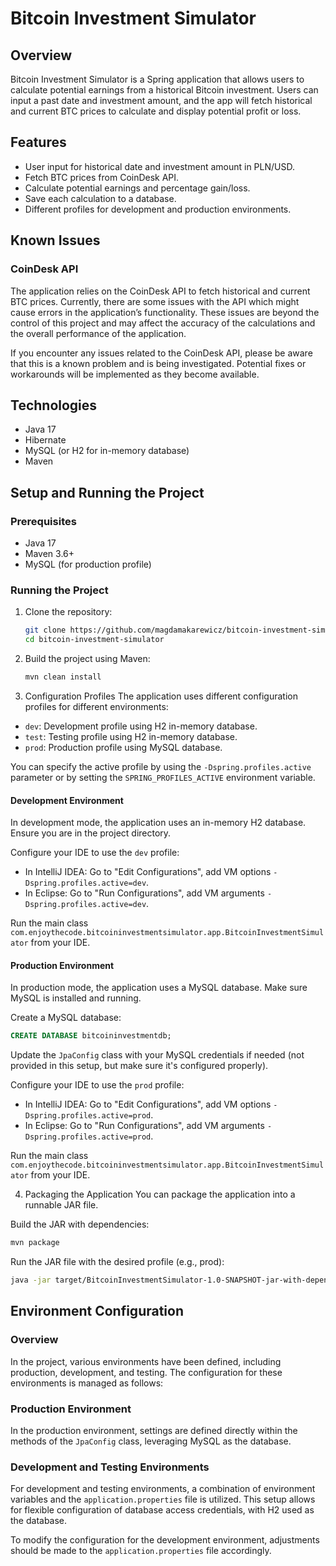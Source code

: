 # Bitcoin Investment Simulator

## Overview
Bitcoin Investment Simulator is a Spring application that allows users to calculate potential earnings from a historical Bitcoin investment. Users can input a past date and investment amount, and the app will fetch historical and current BTC prices to calculate and display potential profit or loss.

## Features
- User input for historical date and investment amount in PLN/USD.
- Fetch BTC prices from CoinDesk API.
- Calculate potential earnings and percentage gain/loss.
- Save each calculation to a database.
- Different profiles for development and production environments.

## Known Issues

### CoinDesk API
The application relies on the CoinDesk API to fetch historical and current BTC prices. Currently, there are some issues with the API which might cause errors in the application’s functionality. These issues are beyond the control of this project and may affect the accuracy of the calculations and the overall performance of the application.

If you encounter any issues related to the CoinDesk API, please be aware that this is a known problem and is being investigated. Potential fixes or workarounds will be implemented as they become available.

## Technologies
- Java 17
- Hibernate
- MySQL (or H2 for in-memory database)
- Maven

## Setup and Running the Project

### Prerequisites
- Java 17
- Maven 3.6+
- MySQL (for production profile)

### Running the Project

1. Clone the repository:
    ```sh
    git clone https://github.com/magdamakarewicz/bitcoin-investment-simulator.git
    cd bitcoin-investment-simulator
    ```

2. Build the project using Maven:
    ```sh
    mvn clean install
    ```

3. Configuration Profiles
   The application uses different configuration profiles for different environments:

- `dev`: Development profile using H2 in-memory database.
- `test`: Testing profile using H2 in-memory database.
- `prod`: Production profile using MySQL database.

You can specify the active profile by using the `-Dspring.profiles.active` parameter or by setting the `SPRING_PROFILES_ACTIVE` environment variable.

#### Development Environment
In development mode, the application uses an in-memory H2 database. Ensure you are in the project directory.

Configure your IDE to use the `dev` profile:
- In IntelliJ IDEA: Go to "Edit Configurations", add VM options `-Dspring.profiles.active=dev`.
- In Eclipse: Go to "Run Configurations", add VM arguments `-Dspring.profiles.active=dev`.

Run the main class `com.enjoythecode.bitcoininvestmentsimulator.app.BitcoinInvestmentSimulator` from your IDE.

#### Production Environment
In production mode, the application uses a MySQL database. Make sure MySQL is installed and running.

Create a MySQL database:
```sql
CREATE DATABASE bitcoininvestmentdb;
```

Update the `JpaConfig` class with your MySQL credentials if needed (not provided in this setup, but make sure it's configured properly).

Configure your IDE to use the `prod` profile:
- In IntelliJ IDEA: Go to "Edit Configurations", add VM options `-Dspring.profiles.active=prod`.
- In Eclipse: Go to "Run Configurations", add VM arguments `-Dspring.profiles.active=prod`.

Run the main class `com.enjoythecode.bitcoininvestmentsimulator.app.BitcoinInvestmentSimulator` from your IDE.

4. Packaging the Application
   You can package the application into a runnable JAR file.

Build the JAR with dependencies:
```sh
mvn package
```

Run the JAR file with the desired profile (e.g., prod):
```sh
java -jar target/BitcoinInvestmentSimulator-1.0-SNAPSHOT-jar-with-dependencies.jar --spring.profiles.active=prod
```

## Environment Configuration

### Overview
In the project, various environments have been defined, including production, development, and testing. The configuration for these environments is managed as follows:

### Production Environment

In the production environment, settings are defined directly within the methods of the `JpaConfig` class, leveraging MySQL as the database.

### Development and Testing Environments

For development and testing environments, a combination of environment variables and the `application.properties` file is utilized. This setup allows for flexible configuration of database access credentials, with H2 used as the database.

To modify the configuration for the development environment, adjustments should be made to the `application.properties` file accordingly.